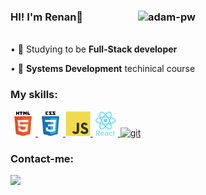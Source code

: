 
### <img width="300" align="right" src="https://github.com/Adam-pw/Adam-pw/blob/main/animation_500_kxa883sd.gif" alt="adam-pw" />
### <strong>HI! I'm Renan👋</strong>

<!--INICIO-->
  <br>
 • 🌱 Studying to be <strong>Full-Stack developer</strong>
 
 • 🥼 <strong>Systems Development</strong> techinical course


<!--INICIO-->

<!--ICONES LIGUEGENS-->
<h3 align="left">My skills:</h3>
<p align="left"> 
<a href="https://www.w3.org/html/" target="_blank" rel="noreferrer"> <img src="https://raw.githubusercontent.com/devicons/devicon/master/icons/html5/html5-original-wordmark.svg" alt="html5" width="40" height="40"/> 
</a>
<a href="https://www.w3schools.com/css/" target="_blank" rel="noreferrer"> 
<img src="https://raw.githubusercontent.com/devicons/devicon/master/icons/css3/css3-original-wordmark.svg" alt="css3" width="40" height="40"/> 
</a>
<a href="https://developer.mozilla.org/en-US/docs/Web/JavaScript" target="_blank" rel="noreferrer"> <img src="https://raw.githubusercontent.com/devicons/devicon/master/icons/javascript/javascript-original.svg" alt="javascript" width="40" height="40"/> 
</a>
<a href="https://reactjs.org/" target="_blank" rel="noreferrer"> <img src="https://raw.githubusercontent.com/devicons/devicon/master/icons/react/react-original-wordmark.svg" alt="react" width="40" height="40"/> 
</a> 
<a href="https://git-scm.com/" target="_blank" rel="noreferrer"> <img src="https://www.vectorlogo.zone/logos/git-scm/git-scm-icon.svg" alt="git" width="40" height="40"/> 
</a>
</p>
<!--ICONES LIGUEGENS-->

<!--REDES SOCIAIS-->
<h3 align="left">Contact-me:</h3>
<a href="https://www.linkedin.com/in/renansilvadev/" target="_blank"><img src="https://img.shields.io/badge/LinkedIn-F6F6F6?style=for-the-badge&logo=linkedin&logoColor=blue"> </img></a>
<!--REDES SOCIAIS-->
